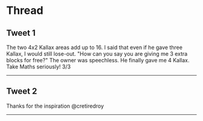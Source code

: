 # Thread

## Tweet 1

The two 4x2 Kallax areas add up to 16. I said that even if he gave three Kallax, I would still lose-out. "How can you say you are giving me 3 extra blocks for free?" The owner was speechless. He finally gave me 4 Kallax. Take Maths seriously! 3/3

---

## Tweet 2

Thanks for the inspiration @cretiredroy

---

